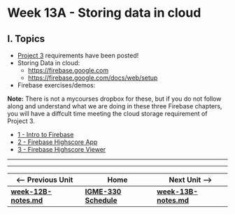 # Week 13A - Storing data in cloud

## I. Topics
- [Project 3](../projects/project-3.md) requirements have been posted!
- Storing Data in cloud:
  - https://firebase.google.com
  - https://firebase.google.com/docs/web/setup
- Firebase exercises/demos:

**Note:** There is not a mycourses dropbox for these, but if you do not follow along and understand what we are doing in these three Firebase chapters, you will have a diffcult time meeting the cloud storage requirement of Project 3. 

  - [1 - Intro to Firebase](https://github.com/tonethar/IGME-330-Master/blob/master/notes/firebase-1.md)
  - [2 - Firebase Highscore App](https://github.com/tonethar/IGME-330-Master/blob/master/notes/firebase-2.md)
  - [3 - Firebase Highscore Viewer](https://github.com/tonethar/IGME-330-Master/blob/master/notes/firebase-3.md)

<hr><hr>

| <-- Previous Unit | Home | Next Unit -->
| --- | --- | --- 
| [**week-12B-notes.md**](week-12B-notes.md)     |  [**IGME-330 Schedule**](../schedule.md) | [**week-13B-notes.md**](week-13B-notes.md)
